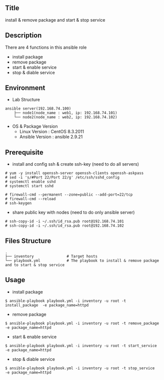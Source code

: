 ## Title
install & remove package and start & stop service 


## Description
There are 4 functions in this ansible role
- install package 
- remove package 
- start & enable service
- stop & diable service  


## Environment
- Lab Structure
```
ansible server(192.168.74.100)               
    ├── node1(node_name : web1, ip: 192.168.74.101)
    └── node2(node_name : web2, ip: 192.168.74.102)
```

- OS & Package Version
    - Linux Version : CentOS 8.3.2011
    - Ansible Version : ansible 2.9.21


## Prerequisite
- install and config ssh & create ssh-key (need to do all servers)
```
# yum -y install openssh-server openssh-clients openssh-askpass
# sed -i 's/#Port 22/Port 22/g' /etc/ssh/sshd_config
# systemctl enable sshd
# systemctl start sshd

# firewall-cmd --permanent --zone=public --add-port=22/tcp
# firewall-cmd --reload
# ssh-keygen
```

- share public key with nodes (need to do only ansible server)
```
# ssh-copy-id -i ~/.ssh/id_rsa.pub root@192.168.74.101
# ssh-copy-id -i ~/.ssh/id_rsa.pub root@192.168.74.102
```


## Files Structure
```
.
├── inventory               # Target hosts
└── playbook.yml            # The playbook to install & remove package and to start & stop service 

```

## Usage
- install package 
```
$ ansible-playbook playbook.yml -i inventory -u root -t install_package  -e package_name=httpd

```
- remove package 
```
$ ansible-playbook playbook.yml -i inventory -u root -t remove_package  -e package_name=httpd

```
- start & enable service
```
$ ansible-playbook playbook.yml -i inventory -u root -t start_service  -e package_name=httpd

```
- stop & diable service  
```
$ ansible-playbook playbook.yml -i inventory -u root -t stop_service  -e package_name=httpd

```
